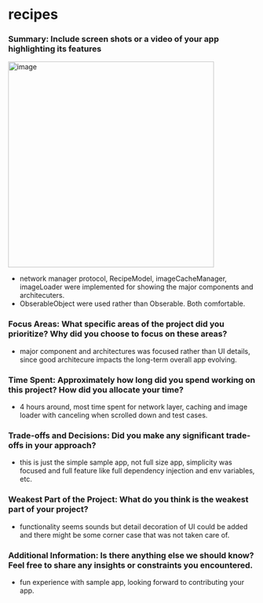 # recipes

### Summary: Include screen shots or a video of your app highlighting its features
<img width="419" alt="image" src="https://github.com/user-attachments/assets/a92cd40e-c64b-4f7f-b7c6-3fc1f0372930" />


- network manager protocol, RecipeModel, imageCacheManager, imageLoader were implemented for showing the major components and architecuters.
- ObserableObject were used rather than Obserable. Both comfortable.

### Focus Areas: What specific areas of the project did you prioritize? Why did you choose to focus on these areas?
 - major component and architectures was focused rather than UI details, since good architecure impacts the long-term overall app evolving.

### Time Spent: Approximately how long did you spend working on this project? How did you allocate your time?
 - 4 hours around, most time spent for network layer, caching and image loader with canceling when scrolled down and test cases.

### Trade-offs and Decisions: Did you make any significant trade-offs in your approach?
 - this is just the simple sample app, not full size app, simplicity was focused and full feature like full dependency injection and env variables, etc.

### Weakest Part of the Project: What do you think is the weakest part of your project?
- functionality seems sounds but detail decoration of UI could be added and there might be some corner case that was not taken care of.

### Additional Information: Is there anything else we should know? Feel free to share any insights or constraints you encountered.
- fun experience with sample app, looking forward to contributing your app.
